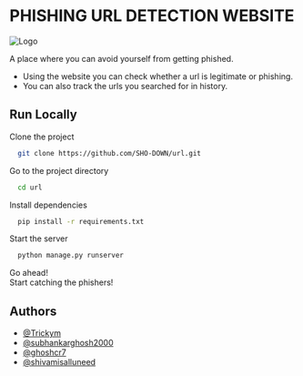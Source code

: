 
# PHISHING URL DETECTION WEBSITE
![Logo](https://lh3.googleusercontent.com/pw/AM-JKLUs1Refh_b0vXlbk9--1W2IuTOe3nlOUaj_fMNqx9gmbQLsJViNNEVnH4t08TOx3m1BXS9xx4qQLJdNKBNGYRQLkh2N2wpOyqzl5Oi7fGjDjsKWzBYRVOQRGwaKESSFFsYgKao6M-J0QAt7O4gjEZ3d=s500-no?authuser=0)

A place where you can avoid yourself from getting phished.

- Using the website you can check whether a url is legitimate or phishing.
- You can also track the urls you searched for in history.



## Run Locally

Clone the project

```bash
  git clone https://github.com/SHO-DOWN/url.git
```

Go to the project directory

```bash
  cd url
```

Install dependencies

```bash
  pip install -r requirements.txt
```

Start the server

```bash
  python manage.py runserver
```
Go ahead! \
Start catching the phishers!



## Authors

- [@Trickym](https://github.com/Trickym)
- [@subhankarghosh2000](https://github.com/subhankarghosh2000)
- [@ghoshcr7](https://github.com/ghoshcr7)
- [@shivamisalluneed](https://github.com/shivamisalluneed)


